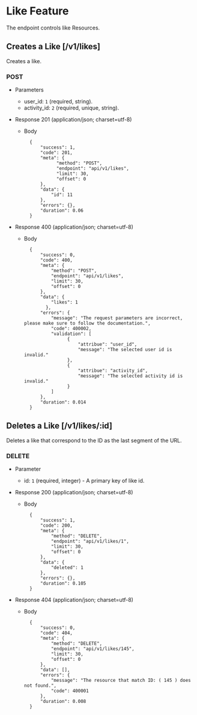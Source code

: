 # Like Feature
The endpoint controls like Resources.


## Creates a Like [/v1/likes]

  Creates a like.

### POST
+ Parameters
    + user_id: `1` (required, string).
    + activity_id: `2` (required, unique, string).


+ Response 201 (application/json; charset=utf-8)

    + Body

            {
                "success": 1,
                "code": 201,
                "meta": {
                      "method": "POST",
                      "endpoint": "api/v1/likes",
                      "limit": 30,
                      "offset": 0
                },
                "data": {
                    "id": 11
                },
                "errors": {},
                "duration": 0.06
            }

+ Response 400 (application/json; charset=utf-8)

    + Body

            {
                "success": 0,
                "code": 400,
                "meta": {
                    "method": "POST",
                    "endpoint": "api/v1/likes",
                    "limit": 30,
                    "offset": 0
                },
                "data": {
                    "likes": 1
                  },
                "errors": {
                    "message": "The request parameters are incorrect, please make sure to follow the documentation.",
                    "code": 400002,
                    "validation": [
                          {
                              "attribue": "user_id",
                              "message": "The selected user id is invalid."
                          },
                          {
                              "attribue": "activity_id",
                              "message": "The selected activity id is invalid."
                          }
                    ]
                },
                "duration": 0.014
            }


## Deletes a Like [/v1/likes/:id]

  Deletes a like that correspond to the ID as the last segment of the URL.

### DELETE

+ Parameter
    + id: `1` (required, integer) - A primary key of like id.


+ Response 200 (application/json; charset=utf-8)

    + Body

            {
                "success": 1,
                "code": 200,
                "meta": {
                    "method": "DELETE",
                    "endpoint": "api/v1/likes/1",
                    "limit": 30,
                    "offset": 0
                },
                "data": {
                    "deleted": 1
                },
                "errors": {},
                "duration": 0.105
            }

+ Response 404 (application/json; charset=utf-8)

    + Body

            {
                "success": 0,
                "code": 404,
                "meta": {
                    "method": "DELETE",
                    "endpoint": "api/v1/likes/145",
                    "limit": 30,
                    "offset": 0
                },
                "data": [],
                "errors": {
                    "message": "The resource that match ID: ( 145 ) does not found.",
                    "code": 400001
                },
                "duration": 0.008
            }

